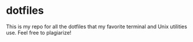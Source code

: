 # dotfiles
This is my repo for all the dotfiles that my favorite terminal and Unix utilities use. Feel free to plagiarize!
